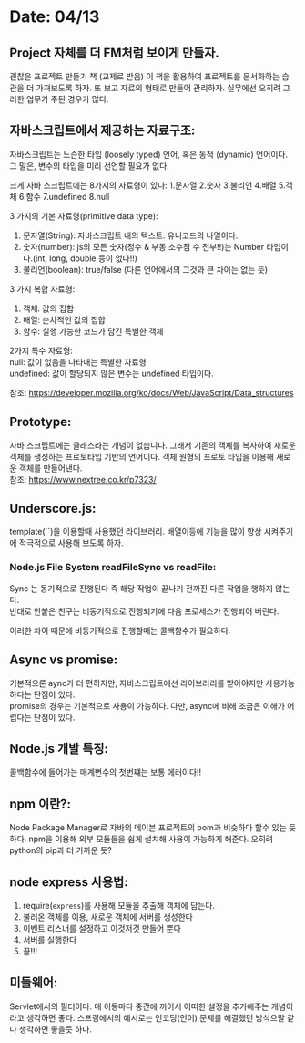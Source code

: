 # Date: 04/13

## Project 자체를 더 FM처럼 보이게 만들자.
괜찮은 프로젝트 만들기 책 (교제로 받음) 이 책을 활용하여 프로젝트를 문서화하는 습관을 더 가져보도록 하자. 또 보고 자료의 형태로 만들어 관리하자. 실무에선 오히려 그러한 업무가 주된 경우가 많다.  

## 자바스크립트에서 제공하는 자료구조:
자바스크립트는 느슨한 타입 (loosely typed) 언어, 혹은 동적 (dynamic) 언어이다. 그 말은, 변수의 타입을 미리 선언할 필요가 없다.  

크게 자바 스크립트에는 8가지의 자료형이 있다:
1.문자열 2.숫자 3.불리언 4.배열 5.객체 6.함수 7.undefined 8.null 

3 가지의 기본 자료형(primitive data type):  
1. 문자열(String): 자바스크립트 내의 텍스트. 유니코드의 나열이다.  
2. 숫자(number): js의 모든 숫자(정수 & 부동 소수점 수 전부!!)는 Number 타입이다.(int, long, double 등이 없다!!)  
3. 불리언(boolean): true/false (다른 언어에서의 그것과 큰 차이는 없는 듯)  

3 가지 복합 자료형:  
1. 객체: 값의 집합  
2. 배열: 순차적인 값의 집합  
3. 함수: 실행 가능한 코드가 담긴 특별한 객체  

2가지 특수 자료형:  
null: 값이 없음을 나타내는 특별한 자료형  
undefined: 값이 할당되지 않은 변수는 undefined 타입이다.  

참조: https://developer.mozilla.org/ko/docs/Web/JavaScript/Data_structures  

## Prototype:  
자바 스크립트에는 클래스라는 개념이 없습니다. 그래서 기존의 객체를 복사하여 새로운 객체를 생성하는 프로토타입 기반의 언어이다. 객체 원형의 프로토 타입을 이용해 새로운 객체를 만들어낸다.   
참조: https://www.nextree.co.kr/p7323/  

## Underscore.js:  
template(``)을 이용할때 사용했던 라이브러리. 배열이등에 기능을 많이 향상 시켜주기에 적극적으로 사용해 보도록 하자.  

### Node.js File System readFileSync vs readFile:  
Sync 는 동기적으로 진행된다 즉 해당 작업이 끝나기 전까진 다른 작업을 행하지 않는다.  
반대로 안붙은 친구는 비동기적으로 진행되기에 다음 프로세스가 진행되어 버린다.  

이러한 차이 때문에 비동기적으로 진행할때는 콜백함수가 필요하다.  

## Async vs promise:  
기본적으론 aync가 더 편하지만, 자바스크립트에선 라이브러리를 받아야지만 사용가능 하다는 단점이 있다.   
promise의 경우는 기본적으로 사용이 가능하다. 다만, async에 비해 조금은 이해가 어렵다는 단점이 있다.  

## Node.js 개발 특징:
콜백함수에 들어가는 매계변수의 첫번쨰는 보통 에러이다!!   

## npm 이란?:
Node Package Manager로 자바의 메이븐 프로젝트의 pom과 비슷하다 할수 있는 듯 하다. npm을 이용해 외부 모듈들을 쉽게 설치해 사용이 가능하게 해준다. 오히려 python의 pip과 더 가까운 듯?  

## node express 사용법:
1. require(`express`)를 사용해 모듈을 추출해 객체에 담는다.  
2. 불러온 객체를 이용, 새로운 객체에 서버를 생성한다
3. 이벤트 리스너를 설정하고 이것저것 만들어 뿐다  
4. 서버를 실행한다
5. 끝!!!

## 미들웨어:
Servlet에서의 필터이다. 매 이동마다 중간에 끼어서 어떠한 설정을 추가해주는 개념이라고 생각하면 좋다. 스프링에서의 예시로는 인코딩(언어) 문제를 해결했던 방식으랄 같다 생각하면 좋을듯 하다.  



